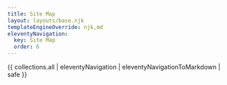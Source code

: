 ```yaml
---
title: Site Map
layout: layouts/base.njk
templateEngineOverride: njk,md
eleventyNavigation:
  key: Site Map
  order: 6
---
```

{{ collections.all | eleventyNavigation | eleventyNavigationToMarkdown | safe }}
